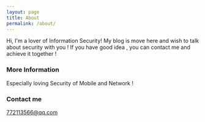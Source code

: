 ```yaml
---
layout: page
title: About
permalink: /about/
---
```


Hi, I'm a lover of Information Security! My blog is move here and wish to talk about security with you ! If you have good idea , you can contact me and achieve it together !

### More Information

Especially loving Security of Mobile and Network !

### Contact me

[772113566@qq.com](mailto:772113566@qq.com)
